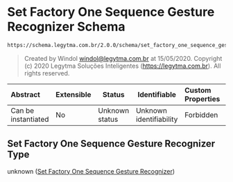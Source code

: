 # Set Factory One Sequence Gesture Recognizer Schema

```txt
https://schema.legytma.com.br/2.0.0/schema/set_factory_one_sequence_gesture_recognizer.schema.json
```




> Created by Windol [windol@legytma.com.br](mailto:windol@legytma.com.br) at 15/05/2020.
> Copyright (c) 2020 Legytma Soluções Inteligentes (<https://legytma.com.br>). All rights reserved.
>

| Abstract            | Extensible | Status         | Identifiable            | Custom Properties | Additional Properties | Access Restrictions | Defined In                                                                                                                                          |
| :------------------ | ---------- | -------------- | ----------------------- | :---------------- | --------------------- | ------------------- | --------------------------------------------------------------------------------------------------------------------------------------------------- |
| Can be instantiated | No         | Unknown status | Unknown identifiability | Forbidden         | Allowed               | none                | [set_factory_one_sequence_gesture_recognizer.schema.json](../schema/set_factory_one_sequence_gesture_recognizer.schema.json) |

## Set Factory One Sequence Gesture Recognizer Type

unknown ([Set Factory One Sequence Gesture Recognizer](set_factory_one_sequence_gesture_recognizer.md))
